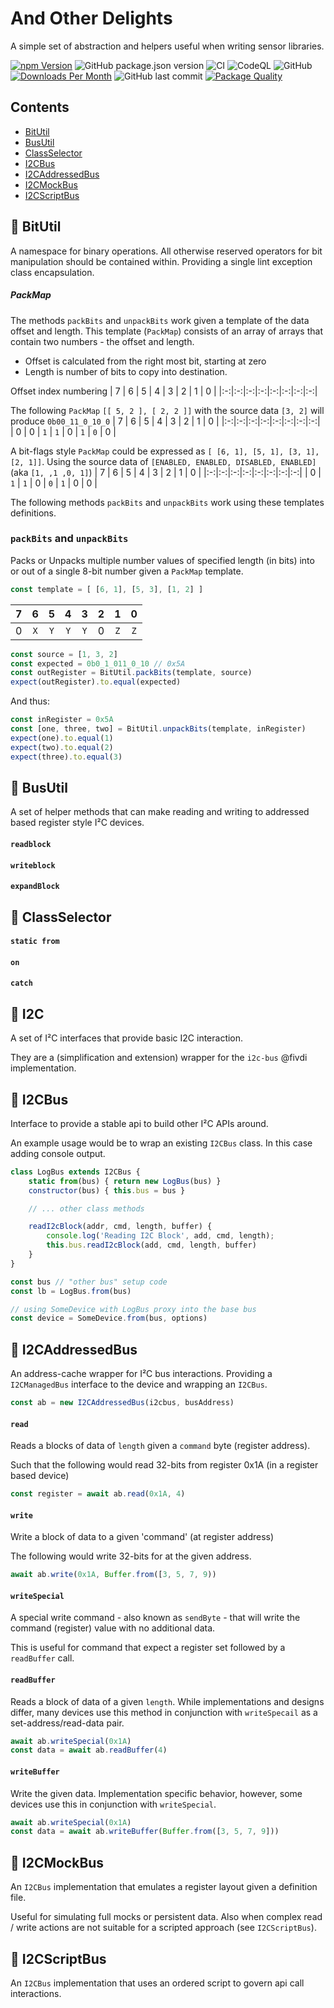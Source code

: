 # And Other Delights
A simple set of abstraction and helpers useful when writing sensor libraries.

[![npm Version](https://img.shields.io/npm/v/@johntalton/and-other-delights.svg)](https://www.npmjs.com/package/@johntalton/and-other-delights)
![GitHub package.json version](https://img.shields.io/github/package-json/v/johntalton/and-other-delights)
![CI](https://github.com/johntalton/and-other-delights/workflows/CI/badge.svg?branch=master&event=push)
![CodeQL](https://github.com/johntalton/and-other-delights/workflows/CodeQL/badge.svg)
![GitHub](https://img.shields.io/github/license/johntalton/and-other-delights)
[![Downloads Per Month](https://img.shields.io/npm/dm/@johntalton/and-other-delights.svg)](https://www.npmjs.com/package/@johntalton/and-other-delights)
![GitHub last commit](https://img.shields.io/github/last-commit/johntalton/and-other-delights)
[![Package Quality](https://npm.packagequality.com/shield/%40johntalton%2Fand-other-delights.svg)](https://packagequality.com/#?package=@johntalton/and-other-delights)

## Contents
* [BitUtil](#book-itUtil)
* [BusUtil](#book-busutil)
* [ClassSelector](#book-classselector)
* [I2CBus](#book-i2cbus)
* [I2CAddressedBus](#book-i2caddressedbus)
* [I2CMockBus](#book-i2cmockbus)
* [I2CScriptBus](#book-i2cscriptbus)

## :book: BitUtil
A namespace for binary operations.  All otherwise reserved operators for bit manipulation should be contained within.  Providing a single lint exception class encapsulation.

##### PackMap
The methods `packBits` and `unpackBits` work given a template of the data offset and length.
This template (`PackMap`) consists of an array of arrays that contain two numbers - the offset and length.

- Offset is calculated from the right most bit, starting at zero
- Length is number of bits to copy into destination.

Offset index numbering
| 7 | 6 | 5 | 4 | 3 | 2 | 1 | 0 |
|:-:|:-:|:-:|:-:|:-:|:-:|:-:|:-:|

The following `PackMap` `[[ 5, 2 ], [ 2, 2 ]]` with the source data `[3, 2]` will produce `0b00_11_0_10_0`
| 7 | 6 | 5 | 4 | 3 | 2 | 1 | 0 |
|:-:|:-:|:-:|:-:|:-:|:-:|:-:|:-:|
| 0  | 0  | `1` | `1` | 0 | `1` | `0` | 0  |

A bit-flags style `PackMap` could be expressed as `[ [6, 1], [5, 1], [3, 1], [2, 1]]`.
Using the source data of `[ENABLED, ENABLED, DISABLED, ENABLED]` (aka `[1, ,1 ,0, 1]`)
| 7 | 6 | 5 | 4 | 3 | 2 | 1 | 0 |
|:-:|:-:|:-:|:-:|:-:|:-:|:-:|:-:|
| 0  | `1`  | `1` | 0 | `0` | `1` | 0 | 0 |

The following methods `packBits` and `unpackBits` work using these templates definitions.

### `packBits` and `unpackBits`
Packs or Unpacks multiple number values of specified length (in bits) into or out of a single 8-bit number given a `PackMap` template.

```javascript
const template = [ [6, 1], [5, 3], [1, 2] ]
```

| 7 | 6 | 5 | 4 | 3 | 2 | 1 | 0 |
|:-:|:-:|:-:|:-:|:-:|:-:|:-:|:-:|
| 0  | `X`  | `Y` | `Y` | `Y` | 0 | `Z` | `Z` |

```javascript
const source = [1, 3, 2]
const expected = 0b0_1_011_0_10 // 0x5A
const outRegister = BitUtil.packBits(template, source)
expect(outRegister).to.equal(expected)
```

And thus:
```javascript
const inRegister = 0x5A
const [one, three, two] = BitUtil.unpackBits(template, inRegister)
expect(one).to.equal(1)
expect(two).to.equal(2)
expect(three).to.equal(3)
```

## :book: BusUtil
A set of helper methods that can make reading and writing to addressed based register style I²C devices.

#### `readblock`

#### `writeblock`

#### `expandBlock`


## :book: ClassSelector

#### `static from`

#### `on`

#### `catch`

## :book: I2C
A set of I²C interfaces that provide basic I2C interaction.

They are a (simplification and extension) wrapper for the `i2c-bus` @fivdi implementation.

## :book: I2CBus
Interface to provide a stable api to build other I²C APIs around.

An example usage would be to wrap an existing `I2CBus` class.  In this case adding console output.
```javascript
class LogBus extends I2CBus {
    static from(bus) { return new LogBus(bus) }
    constructor(bus) { this.bus = bus }

    // ... other class methods

    readI2cBlock(addr, cmd, length, buffer) {
        console.log('Reading I2C Block', add, cmd, length);
        this.bus.readI2cBlock(add, cmd, length, buffer)
    }
}

const bus // "other bus" setup code
const lb = LogBus.from(bus)

// using SomeDevice with LogBus proxy into the base bus
const device = SomeDevice.from(bus, options)
```

## :book: I2CAddressedBus
An address-cache wrapper for I²C bus interactions.
Providing a `I2CManagedBus` interface to the device and wrapping an `I2CBus`.

```javascript
const ab = new I2CAddressedBus(i2cbus, busAddress)
```
#### `read`
Reads a blocks of data of `length` given a `command` byte (register address).

Such that the following would read 32-bits from register 0x1A (in a register based device)
```javascript
const register = await ab.read(0x1A, 4)
```

#### `write`
Write a block of data to a given 'command' (at register address)

The following would write 32-bits for at the given address.
```javascript
await ab.write(0x1A, Buffer.from([3, 5, 7, 9))
```

#### `writeSpecial`
A special write command - also known as `sendByte` - that will write the command (register) value with no additional data.

This is useful for command that expect a register set followed by a `readBuffer` call.

#### `readBuffer`
Reads a block of data of a given `length`.
While implementations and designs differ, many devices use this method in conjunction with `writeSpecail` as a set-address/read-data pair.

```javascript
await ab.writeSpecial(0x1A)
const data = await ab.readBuffer(4)
```

#### `writeBuffer`
Write the given data.
Implementation specific behavior, however, some devices use this in conjunction with `writeSpecial`.

```javascript
await ab.writeSpecial(0x1A)
const data = await ab.writeBuffer(Buffer.from([3, 5, 7, 9]))
```

## :book: I2CMockBus
An `I2CBus` implementation that emulates a register layout given a definition file.

Useful for simulating full mocks or persistent data.  Also when complex read / write actions are not suitable for a scripted approach (see `I2CScriptBus`).

## :book: I2CScriptBus
An `I2CBus` implementation that uses an ordered script to govern api call interactions.
